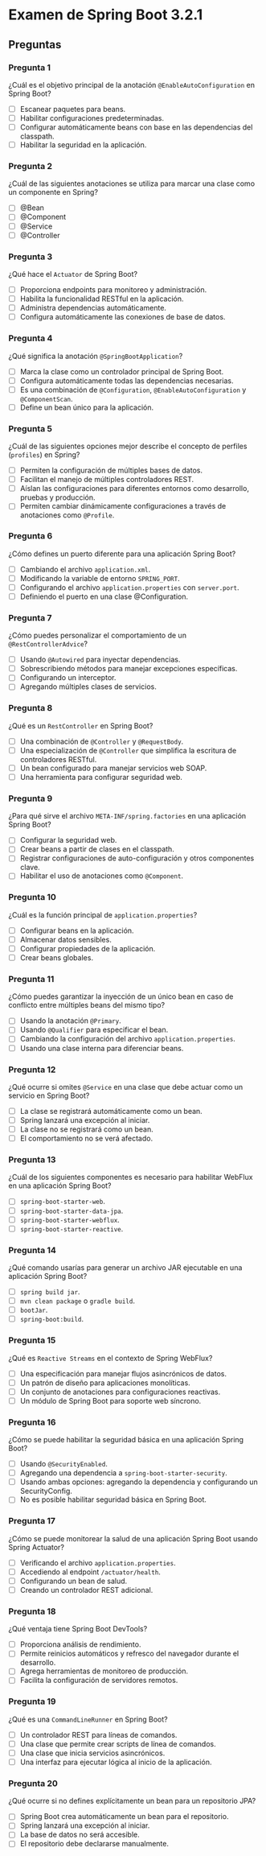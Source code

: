 # Examen de Spring Boot 3.2.1

## Preguntas

### Pregunta 1
¿Cuál es el objetivo principal de la anotación `@EnableAutoConfiguration` en Spring Boot?

- [ ] Escanear paquetes para beans.
- [ ] Habilitar configuraciones predeterminadas.
- [ ] Configurar automáticamente beans con base en las dependencias del classpath.
- [ ] Habilitar la seguridad en la aplicación.

### Pregunta 2
¿Cuál de las siguientes anotaciones se utiliza para marcar una clase como un componente en Spring?

- [ ] @Bean
- [ ] @Component
- [ ] @Service
- [ ] @Controller

### Pregunta 3
¿Qué hace el `Actuator` de Spring Boot?

- [ ] Proporciona endpoints para monitoreo y administración.
- [ ] Habilita la funcionalidad RESTful en la aplicación.
- [ ] Administra dependencias automáticamente.
- [ ] Configura automáticamente las conexiones de base de datos.

### Pregunta 4
¿Qué significa la anotación `@SpringBootApplication`?

- [ ] Marca la clase como un controlador principal de Spring Boot.
- [ ] Configura automáticamente todas las dependencias necesarias.
- [ ] Es una combinación de `@Configuration`, `@EnableAutoConfiguration` y `@ComponentScan`.
- [ ] Define un bean único para la aplicación.

### Pregunta 5
¿Cuál de las siguientes opciones mejor describe el concepto de perfiles (`profiles`) en Spring?

- [ ] Permiten la configuración de múltiples bases de datos.
- [ ] Facilitan el manejo de múltiples controladores REST.
- [ ] Aíslan las configuraciones para diferentes entornos como desarrollo, pruebas y producción.
- [ ] Permiten cambiar dinámicamente configuraciones a través de anotaciones como `@Profile`.

### Pregunta 6
¿Cómo defines un puerto diferente para una aplicación Spring Boot?

- [ ] Cambiando el archivo `application.xml`.
- [ ] Modificando la variable de entorno `SPRING_PORT`.
- [ ] Configurando el archivo `application.properties` con `server.port`.
- [ ] Definiendo el puerto en una clase @Configuration.

### Pregunta 7
¿Cómo puedes personalizar el comportamiento de un `@RestControllerAdvice`?

- [ ] Usando `@Autowired` para inyectar dependencias.
- [ ] Sobrescribiendo métodos para manejar excepciones específicas.
- [ ] Configurando un interceptor.
- [ ] Agregando múltiples clases de servicios.

### Pregunta 8
¿Qué es un `RestController` en Spring Boot?

- [ ] Una combinación de `@Controller` y `@RequestBody`.
- [ ] Una especialización de `@Controller` que simplifica la escritura de controladores RESTful.
- [ ] Un bean configurado para manejar servicios web SOAP.
- [ ] Una herramienta para configurar seguridad web.

### Pregunta 9
¿Para qué sirve el archivo `META-INF/spring.factories` en una aplicación Spring Boot?

- [ ] Configurar la seguridad web.
- [ ] Crear beans a partir de clases en el classpath.
- [ ] Registrar configuraciones de auto-configuración y otros componentes clave.
- [ ] Habilitar el uso de anotaciones como `@Component`.

### Pregunta 10
¿Cuál es la función principal de `application.properties`?

- [ ] Configurar beans en la aplicación.
- [ ] Almacenar datos sensibles.
- [ ] Configurar propiedades de la aplicación.
- [ ] Crear beans globales.

### Pregunta 11
¿Cómo puedes garantizar la inyección de un único bean en caso de conflicto entre múltiples beans del mismo tipo?

- [ ] Usando la anotación `@Primary`.
- [ ] Usando `@Qualifier` para especificar el bean.
- [ ] Cambiando la configuración del archivo `application.properties`.
- [ ] Usando una clase interna para diferenciar beans.

### Pregunta 12
¿Qué ocurre si omites `@Service` en una clase que debe actuar como un servicio en Spring Boot?

- [ ] La clase se registrará automáticamente como un bean.
- [ ] Spring lanzará una excepción al iniciar.
- [ ] La clase no se registrará como un bean.
- [ ] El comportamiento no se verá afectado.

### Pregunta 13
¿Cuál de los siguientes componentes es necesario para habilitar WebFlux en una aplicación Spring Boot?

- [ ] `spring-boot-starter-web`.
- [ ] `spring-boot-starter-data-jpa`.
- [ ] `spring-boot-starter-webflux`.
- [ ] `spring-boot-starter-reactive`.

### Pregunta 14
¿Qué comando usarías para generar un archivo JAR ejecutable en una aplicación Spring Boot?

- [ ] `spring build jar`.
- [ ] `mvn clean package` o `gradle build`.
- [ ] `bootJar`.
- [ ] `spring-boot:build`.

### Pregunta 15
¿Qué es `Reactive Streams` en el contexto de Spring WebFlux?

- [ ] Una especificación para manejar flujos asincrónicos de datos.
- [ ] Un patrón de diseño para aplicaciones monolíticas.
- [ ] Un conjunto de anotaciones para configuraciones reactivas.
- [ ] Un módulo de Spring Boot para soporte web síncrono.

### Pregunta 16
¿Cómo se puede habilitar la seguridad básica en una aplicación Spring Boot?

- [ ] Usando `@SecurityEnabled`.
- [ ] Agregando una dependencia a `spring-boot-starter-security`.
- [ ] Usando ambas opciones: agregando la dependencia y configurando un SecurityConfig.
- [ ] No es posible habilitar seguridad básica en Spring Boot.

### Pregunta 17
¿Cómo se puede monitorear la salud de una aplicación Spring Boot usando Spring Actuator?

- [ ] Verificando el archivo `application.properties`.
- [ ] Accediendo al endpoint `/actuator/health`.
- [ ] Configurando un bean de salud.
- [ ] Creando un controlador REST adicional.

### Pregunta 18
¿Qué ventaja tiene Spring Boot DevTools?

- [ ] Proporciona análisis de rendimiento.
- [ ] Permite reinicios automáticos y refresco del navegador durante el desarrollo.
- [ ] Agrega herramientas de monitoreo de producción.
- [ ] Facilita la configuración de servidores remotos.

### Pregunta 19
¿Qué es una `CommandLineRunner` en Spring Boot?

- [ ] Un controlador REST para líneas de comandos.
- [ ] Una clase que permite crear scripts de línea de comandos.
- [ ] Una clase que inicia servicios asincrónicos.
- [ ] Una interfaz para ejecutar lógica al inicio de la aplicación.

### Pregunta 20
¿Qué ocurre si no defines explícitamente un bean para un repositorio JPA?

- [ ] Spring Boot crea automáticamente un bean para el repositorio.
- [ ] Spring lanzará una excepción al iniciar.
- [ ] La base de datos no será accesible.
- [ ] El repositorio debe declararse manualmente.
